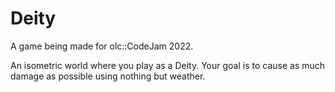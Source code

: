 # Deity
A game being made for olc::CodeJam 2022.

An isometric world where you play as a Deity.
Your goal is to cause as much damage as possible using nothing but weather.
